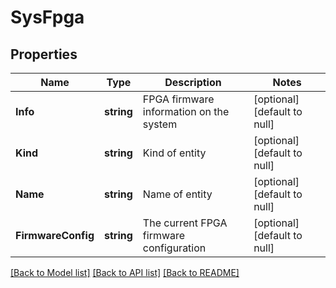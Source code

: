 # SysFpga

## Properties
Name | Type | Description | Notes
------------ | ------------- | ------------- | -------------
**Info** | **string** | FPGA firmware information on the system | [optional] [default to null]
**Kind** | **string** | Kind of entity | [optional] [default to null]
**Name** | **string** | Name of entity | [optional] [default to null]
**FirmwareConfig** | **string** | The current FPGA firmware configuration | [optional] [default to null]

[[Back to Model list]](../README.md#documentation-for-models) [[Back to API list]](../README.md#documentation-for-api-endpoints) [[Back to README]](../README.md)


